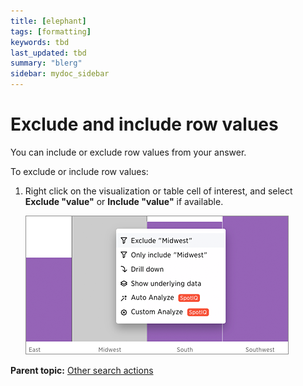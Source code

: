 ```yaml
---
title: [elephant]
tags: [formatting]
keywords: tbd
last_updated: tbd
summary: "blerg"
sidebar: mydoc_sidebar
---
```

# Exclude and include row values

You can include or exclude row values from your answer.

To exclude or include row values:

1.   Right click on the visualization or table cell of interest, and select **Exclude "value"** or **Include "value"** if available. 

     ![](../../../images/exclude.png "Exclude value option") 


**Parent topic:** [Other search actions](../../../admin/complex_searches/search_actions.html)

